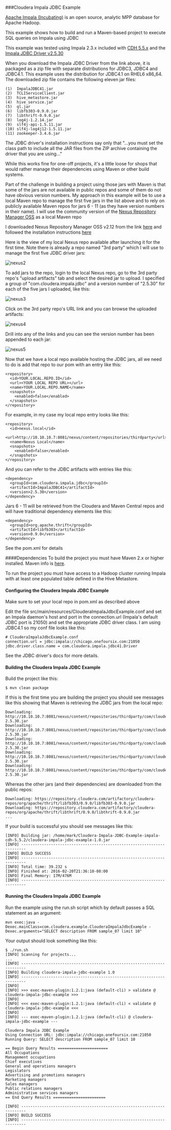 ###Cloudera Impala JDBC Example

[Apache Impala (Incubating)](http://www.cloudera.com/products/apache-hadoop/impala.html) is an open source, analytic MPP database for Apache Hadoop.

This example shows how to build and run a Maven-based project to execute SQL queries on Impala using JDBC

This example was tested using Impala 2.3.x included with [CDH 5.5.x](http://www.cloudera.com/downloads/cdh/5-5-2.html) and the [Impala JDBC Driver v2.5.30](http://www.cloudera.com/downloads/connectors/impala/jdbc/2-5-30.html)

When you download the Impala JDBC Driver from the link above, it is packaged as a zip file with separate distributions for JDBC3, JDBC4 and JDBC4.1.  This example uses the distribution for JDBC4.1 on RHEL6 x86_64.  The downloaded zip file contains the following eleven jar files:

	(1)  ImpalaJDBC41.jar
	(2)  TCLIServiceClient.jar
	(3)  hive_metastore.jar
	(4)  hive_service.jar
	(5)  ql.jar
	(6)  libfb303-0.9.0.jar
	(7)  libthrift-0.9.0.jar
	(8)  log4j-1.2.14.jar
	(9)  slf4j-api-1.5.11.jar
	(10) slf4j-log4j12-1.5.11.jar
	(11) zookeeper-3.4.6.jar

The JDBC driver's installation instructions say only that "...you must set the class path to include all the JAR files from the ZIP archive containing the driver that you are using..."

While this works fine for one-off projects, it's a little loose for shops that would rather manage their dependencies using Maven or other build systems. 

Part of the challenge in building a project using those jars with Maven is that some of the jars are not available in public repos and some of them do not have obvious version numbers.  My approach in this example will be to use a local Maven repo to manage the first five jars in the list above and to rely on publicly available Maven repos for jars 6 - 11 (as they have version numbers in their name). 
I will use the community version of the [Nexus Repository Manager OSS](http://www.sonatype.org/nexus/go/) as a local Maven repo

I downloaded Nexus Repository Manager OSS v2.12 from the link [here](http://www.sonatype.org/nexus/go/) and followed the installation instructions [here](http://books.sonatype.com/nexus-book/reference/installing.html) 

Here is the view of my local Nexus repo available after launching it for the first time.  Note there is already a repo named "3rd party" which I will use to manage the first five JDBC driver jars:  

![nexus2](images/nexus2.png)

To add jars to the repo, login to the local Nexus repo, go to the 3rd party repo's "upload artifacts" tab and select the desired jar to upload.  I specified a group of "com.cloudera.impala.jdbc" and a version number of "2.5.30" for each of the five jars I uploaded, like this:

![nexus3](images/nexus3.png)

Click on the 3rd party repo's URL link and you can browse the uploaded artifacts:

![nexus4](images/nexus4.png)

Drill into any of the links and you can see the version number has been appended to each jar:

![nexus5](images/nexus5.png)
 
Now that we have a local repo available hosting the JDBC jars, all we need to do is add that repo to our pom with an entry like this:

    <repository>
      <id>YOUR.LOCAL.REPO.ID</id>
      <url><YOUR LOCAL REPO URL></url>
      <name>YOUR.LOCAL.REPO.NAME</name>
      <snapshots>
        <enabled>false</enabled>
      </snapshots>
    </repository>

For example, in my case my local repo entry looks like this:

    <repository>
      <id>nexus.local</id>
      <url>http://10.10.10.7:8081/nexus/content/repositories/thirdparty</url>
      <name>Nexus Local</name>
      <snapshots>
        <enabled>false</enabled>
      </snapshots>
    </repository>

And you can refer to the JDBC artifacts with entries like this:

    <dependency>
      <groupId>com.cloudera.impala.jdbc</groupId>
      <artifactId>ImpalaJDBC41</artifactId>
      <version>2.5.30</version>
    </dependency>

Jars 6 - 11 will be retrieved from the Cloudera and Maven Central repos and will have traditional dependency elements like this:

    <dependency>
      <groupId>org.apache.thrift</groupId>
      <artifactId>libfb303</artifactId>
      <version>0.9.0</version>
    </dependency>

See the pom.xml for details



####Dependencies
To build the project you must have Maven 2.x or higher installed.  Maven info is [here](http://maven.apache.org).

To run the project you must have access to a Hadoop cluster running Impala with at least one populated table defined in the Hive Metastore.


#### Configuring the Cloudera Impala JDBC Example

Make sure to set your local repo in pom.xml as described above

Edit the file src/main/resources/ClouderaImpalaJdbcExample.conf and set an Impala daemon's host and port in the connection.url (Impala's default JDBC port is 21050) and set the appropriate JDBC driver class.  I am using JDBC4.1 so my conf file looks like this:

    # ClouderaImpalaJdbcExample.conf
    connection.url = jdbc:impala://chicago.onefoursix.com:21050
    jdbc.driver.class.name = com.cloudera.impala.jdbc41.Driver

See the JDBC driver's docs for more details.


#### Building the Cloudera Impala JDBC Example

Build the project like this:

    $ mvn clean package

If this is the first time you are building the project you should see messages like this showing that Maven is retrieving the JDBC jars from the local repo:

    Downloading: http://10.10.10.7:8081/nexus/content/repositories/thirdparty/com/cloudera/impala/jdbc/hive_metastore/2.5.30/hive_metastore-2.5.30.jar
    Downloading: http://10.10.10.7:8081/nexus/content/repositories/thirdparty/com/cloudera/impala/jdbc/hive_service/2.5.30/hive_service-2.5.30.jar
    Downloading: http://10.10.10.7:8081/nexus/content/repositories/thirdparty/com/cloudera/impala/jdbc/ImpalaJDBC41/2.5.30/ImpalaJDBC41-2.5.30.jar
    Downloading: http://10.10.10.7:8081/nexus/content/repositories/thirdparty/com/cloudera/impala/jdbc/ql/2.5.30/ql-2.5.30.jar
    Downloading: http://10.10.10.7:8081/nexus/content/repositories/thirdparty/com/cloudera/impala/jdbc/TCLIServiceClient/2.5.30/TCLIServiceClient-2.5.30.jar

Whereas the other jars (and their dependencies) are downloaded from the public repos:

    Downloading: https://repository.cloudera.com/artifactory/cloudera-repos/org/apache/thrift/libfb303/0.9.0/libfb303-0.9.0.jar
    Downloading: https://repository.cloudera.com/artifactory/cloudera-repos/org/apache/thrift/libthrift/0.9.0/libthrift-0.9.0.jar
    ...

If your build is successful you should see messages like this:

    [INFO] Building jar: /home/mark/Cloudera-Impala-JDBC-Example-impala-cdh-5.5.2/cloudera-impala-jdbc-example-1.0.jar
    [INFO] ------------------------------------------------------------------------
    [INFO] BUILD SUCCESS
    [INFO] ------------------------------------------------------------------------
    [INFO] Total time: 39.232 s
    [INFO] Finished at: 2016-02-20T21:36:10-08:00
    [INFO] Final Memory: 17M/476M
    [INFO] ------------------------------------------------------------------------


#### Running the Cloudera Impala JDBC Example

Run the example using the run.sh script which by default passes a SQL statement as an argument:

    mvn exec:java -Dexec.mainClass=com.cloudera.example.ClouderaImpalaJdbcExample -Dexec.arguments="SELECT description FROM sample_07 limit 10"

Your output should look something like this:

    $ ./run.sh
    [INFO] Scanning for projects...
    ...                                                                        
    [INFO] ------------------------------------------------------------------------
    [INFO] Building cloudera-impala-jdbc-example 1.0
    [INFO] ------------------------------------------------------------------------
    [INFO] 
    [INFO] >>> exec-maven-plugin:1.2.1:java (default-cli) > validate @ cloudera-impala-jdbc-example >>>
    [INFO] 
    [INFO] <<< exec-maven-plugin:1.2.1:java (default-cli) < validate @ cloudera-impala-jdbc-example <<<
    [INFO] 
    [INFO] --- exec-maven-plugin:1.2.1:java (default-cli) @ cloudera-impala-jdbc-example ---
    
    Cloudera Impala JDBC Example
    Using Connection URL: jdbc:impala://chicago.onefoursix.com:21050
    Running Query: SELECT description FROM sample_07 limit 10

    == Begin Query Results ======================
    All Occupations
    Management occupations
    Chief executives
    General and operations managers
    Legislators
    Advertising and promotions managers
    Marketing managers
    Sales managers
    Public relations managers
    Administrative services managers
    == End Query Results =======================
    
    [INFO] ------------------------------------------------------------------------
    [INFO] BUILD SUCCESS
    [INFO] ------------------------------------------------------------------------

